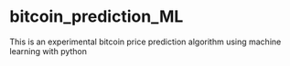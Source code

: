 # bitcoin_prediction_ML

<!--
#groups
Finance

#languages
Python

#frames and libs
Numpy
Pandas

-->

This is an experimental bitcoin price prediction algorithm using machine learning with python
